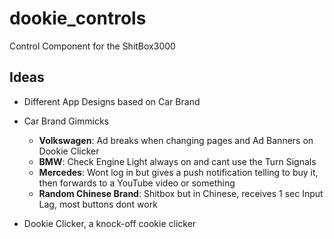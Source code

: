 # dookie_controls

Control Component for the ShitBox3000

## Ideas
- Different App Designs based on Car Brand
- Car Brand Gimmicks
    - __Volkswagen__: Ad breaks when changing pages and Ad Banners on Dookie Clicker
    - __BMW__: Check Engine Light always on and cant use the Turn Signals
    - __Mercedes__: Wont log in but gives a push notification telling to buy it, then forwards to a YouTube video or something
    - __Random Chinese Brand__: Shitbox but in Chinese, receives 1 sec Input Lag, most buttons dont work

- Dookie Clicker, a knock-off cookie clicker  
